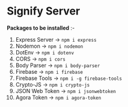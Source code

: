 # **Signify Server**

**Packages to be installed** :-

1. Express Server  ->  `npm i express`
2. Nodemon  ->  `npm i nodemon`
3. DotEnv  ->  `npm i dotenv`
4. CORS  ->  `npm i cors`
5. Body Parser  ->  `npm i body-parser`
6. Firebase  ->  `npm i firebase`
7. Firebase Tools  ->  `npm i -g firebase-tools`
8. Crypto-JS  ->  `npm i crypto-js`
9. JSON Web Token  ->  `npm i jsonwebtoken`
10. Agora Token -> `npm i agora-token`
